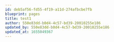 ```yaml
---
id: deb5af56-fd55-4f19-a11d-274afbcbe7fb
blueprint: pages
title: test1
author: 550e83dd-b0d4-4c57-bd39-20010255e186
updated_by: 550e83dd-b0d4-4c57-bd39-20010255e186
updated_at: 1655049367
---
```

